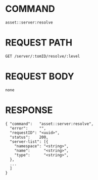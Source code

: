 # COMMAND

`asset::server:resolve`

# REQUEST PATH

```
GET /server/:tomID/resolve/:level
```

# REQUEST BODY

```
none
```

# RESPONSE

```
{ "command":   "asset::server:resolve",
  "error":     "",
  "requestID": "<uuid>",
  "status":    200,
  "server-list": [{
    "namespace": "<string>",
    "name":      "<string>",
    "type":      "<string>",
  },
  ...
  ]
}
```
